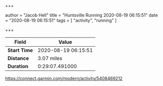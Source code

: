 +++

author = "Jacob Hell"
title = "Huntsville Running 2020-08-19 06:15:51"
date = "2020-08-19 06:15:51"
tags = [
    "activity", "running"
]

+++

<!--more-->

|Field  |Value  |
|--- | --- |
|**Start Time**|2020-08-19 06:15:51|
|**Distance**|3.07 miles|
|**Duration**|0:29:07.491000|

https://connect.garmin.com/modern/activity/5408469212